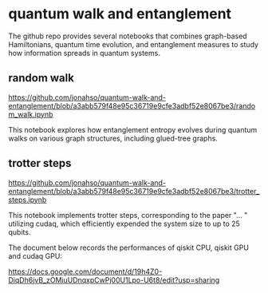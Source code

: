 # quantum walk and entanglement 

The github repo provides several notebooks that combines graph-based Hamiltonians, quantum time evolution, and entanglement measures to study how information spreads in quantum systems. 

## random walk 

https://github.com/jonahso/quantum-walk-and-entanglement/blob/a3abb579f48e95c36719e9cfe3adbf52e8067be3/random_walk.ipynb 

This notebook explores how entanglement entropy evolves during quantum walks on various graph structures, including glued-tree graphs. 

## trotter steps 

https://github.com/jonahso/quantum-walk-and-entanglement/blob/a3abb579f48e95c36719e9cfe3adbf52e8067be3/trotter_steps.ipynb 

This notebook implements trotter steps, corresponding to the paper "... " utilizing cudaq, which efficiently expended the system size to up to 25 qubits. 

The document below records the performances of qiskit CPU, qiskit GPU and cudaq GPU: 

https://docs.google.com/document/d/19h4Z0-DiqDh6jvB_zOMiuUDnqxpCwPj00U1Lpo-U6t8/edit?usp=sharing 
